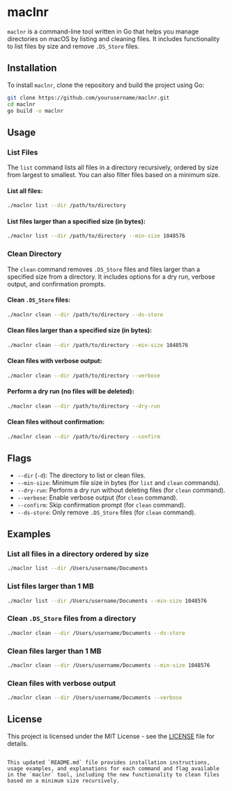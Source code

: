 # maclnr

`maclnr` is a command-line tool written in Go that helps you manage directories on macOS by listing and cleaning files. It includes functionality to list files by size and remove `.DS_Store` files.

## Installation

To install `maclnr`, clone the repository and build the project using Go:

```sh
git clone https://github.com/yourusername/maclnr.git
cd maclnr
go build -o maclnr
```

## Usage

### List Files

The `list` command lists all files in a directory recursively, ordered by size from largest to smallest. You can also filter files based on a minimum size.

#### List all files:

```sh
./maclnr list --dir /path/to/directory
```

#### List files larger than a specified size (in bytes):

```sh
./maclnr list --dir /path/to/directory --min-size 1048576
```

### Clean Directory

The `clean` command removes `.DS_Store` files and files larger than a specified size from a directory. It includes options for a dry run, verbose output, and confirmation prompts.

#### Clean `.DS_Store` files:

```sh
./maclnr clean --dir /path/to/directory --ds-store
```

#### Clean files larger than a specified size (in bytes):

```sh
./maclnr clean --dir /path/to/directory --min-size 1048576
```

#### Clean files with verbose output:

```sh
./maclnr clean --dir /path/to/directory --verbose
```

#### Perform a dry run (no files will be deleted):

```sh
./maclnr clean --dir /path/to/directory --dry-run
```

#### Clean files without confirmation:

```sh
./maclnr clean --dir /path/to/directory --confirm
```

## Flags

- `--dir` (`-d`): The directory to list or clean files.
- `--min-size`: Minimum file size in bytes (for `list` and `clean` commands).
- `--dry-run`: Perform a dry run without deleting files (for `clean` command).
- `--verbose`: Enable verbose output (for `clean` command).
- `--confirm`: Skip confirmation prompt (for `clean` command).
- `--ds-store`: Only remove `.DS_Store` files (for `clean` command).

## Examples

### List all files in a directory ordered by size

```sh
./maclnr list --dir /Users/username/Documents
```

### List files larger than 1 MB

```sh
./maclnr list --dir /Users/username/Documents --min-size 1048576
```

### Clean `.DS_Store` files from a directory

```sh
./maclnr clean --dir /Users/username/Documents --ds-store
```

### Clean files larger than 1 MB

```sh
./maclnr clean --dir /Users/username/Documents --min-size 1048576
```

### Clean files with verbose output

```sh
./maclnr clean --dir /Users/username/Documents --verbose
```

## License

This project is licensed under the MIT License - see the [LICENSE](LICENSE) file for details.
```

This updated `README.md` file provides installation instructions, usage examples, and explanations for each command and flag available in the `maclnr` tool, including the new functionality to clean files based on a minimum size recursively.